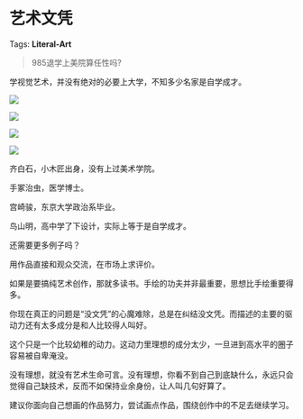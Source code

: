 # 艺术文凭

Tags: **Literal-Art**

> 985退学上美院算任性吗?



学视觉艺术，并没有绝对的必要上大学，不知多少名家是自学成才。

![](https://picx.zhimg.com/50/v2-cb471ac52e274e1ec1703608b52cfa16_720w.jpg?source=2c26e567)  


![](https://picx.zhimg.com/50/v2-bcfec7d91949188c7d5718f9c43dd4e1_720w.jpg?source=2c26e567)  


![](https://pic1.zhimg.com/50/v2-5dfa31004fea3c8a6a37dba79f021fcd_720w.jpg?source=2c26e567)  


![](https://picx.zhimg.com/50/v2-8d423b764085ea8926871a713e31200a_720w.jpg?source=2c26e567)  


  


齐白石，小木匠出身，没有上过美术学院。

手冢治虫，医学博士。

宫崎骏，东京大学政治系毕业。

鸟山明，高中学了下设计，实际上等于是自学成才。

还需要更多例子吗？

  


用作品直接和观众交流，在市场上求评价。

如果是要搞纯艺术创作，那就多读书。手绘的功夫并非最重要，思想比手绘重要得多。

你现在真正的问题是“没文凭”的心魔难除，总是在纠结没文凭。而描述的主要的驱动力还有太多成分是和人比较得人叫好。

这个只是一个比较幼稚的动力。这动力里理想的成分太少，一旦进到高水平的圈子容易被自卑淹没。

没有理想，就没有艺术生命可言。没有理想，你看不到自己到底缺什么，永远只会觉得自己缺技术，反而不如保持业余身份，让人叫几句好算了。

建议你面向自己想画的作品努力，尝试画点作品，围绕创作中的不足去继续学习。



